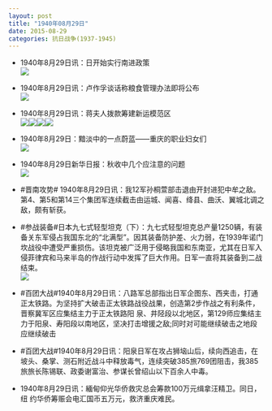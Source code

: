 ```yaml
---
layout: post
title: "1940年08月29日"
date: 2015-08-29
categories: 抗日战争(1937-1945)
---
```


<meta name="referrer" content="no-referrer" />

- 1940年8月29日讯：日开始实行南进政策 <br/><img src="https://ww4.sinaimg.cn/large/aca367d8jw1evjvnt4vdoj20o708sdit.jpg" />

- 1940年8月29日讯：卢作孚谈话称粮食管理办法即将公布 <br/><img src="https://ww4.sinaimg.cn/large/aca367d8jw1evjs6wirr4j209h0ecwfl.jpg" />

- 1940年8月29日讯：蒋夫人拨款筹建新运模范区 <br/><img src="https://ww3.sinaimg.cn/large/aca367d8jw1evjqgjh3zdj20620e1aan.jpg" /><img src="https://ww4.sinaimg.cn/large/aca367d8jw1evjqgk3dorj208p07574s.jpg" /><img src="https://ww3.sinaimg.cn/large/aca367d8jw1evjqgkll71j206r07egm1.jpg" /><img src="https://ww1.sinaimg.cn/large/aca367d8jw1evjqgkydetj20h307r75g.jpg" />

- 1940年8月29日：黯淡中的一点蔚蓝——重庆的职业妇女们 <br/><img src="https://ww3.sinaimg.cn/large/aca367d8jw1evjl9acuhij20o31kee10.jpg" />

- 1940年8月29日新华日报：秋收中几个应注意的问题 <br/><img src="https://ww4.sinaimg.cn/large/aca367d8jw1evjcl5jyyvj21290hsgru.jpg" />

- #晋南攻势# 1940年8月29日讯：我12军孙桐萱部击退由开封进犯中牟之敌。第4、第5和第14三个集团军连续截击由运城、闻喜、绛县、曲沃、翼城北调之敌，颇有斩获。 

- #参战装备#日本九七式轻型坦克（下）：九七式轻型坦克总产量1250辆，有装备关东军侵占我国东北的“北满型”。因其装备防护差、火力弱，在1939年诺门坎战役中遭受严重损伤。该坦克被广泛用于侵略我国和东南亚，尤其在日军入侵菲律宾和马来半岛的作战行动中发挥了巨大作用。日军一直将其装备到二战结束。 <br/><img src="https://ww3.sinaimg.cn/large/aca367d8jw1evj948ka74j206d0r4770.jpg" />

- #百团大战#1940年8月29日讯：八路军总部指出日军企图东、西夹击，打通正太铁路。为坚持扩大破击正太铁路战役战果，创造第2步作战之有利条件，晋察冀军区应集结主力于正太铁路阳 泉、井陉段以北地区，第129师应集结主力于阳泉、寿阳段以南地区，坚决打击增援之敌;同时对可能继续破击之地段应继续破击 

- #百团大战#1940年8月29日讯：阳泉日军在攻占狮垴山后，续向西追击，在坡头、桑掌、测石附近战斗中释放毒气，连续突破385旅769团阻击，我385旅旅长陈锡联、政委谢富治、参谋长曾绍山以下百余人中毒。 

- 1940年8月29日讯：緬甸仰光华侨救灾总会筹款100万元缉拿汪精卫。同日，纽 约华侨筹赈会电汇国币五万元，救济重庆难民。 


